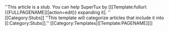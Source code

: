 <div class="notice metadata" id="stub">''This article is a stub. You can help SuperTux by <span class="plainlinks">[[[Template:fullurl:{{FULLPAGENAME]]|action=edit}} expanding it]</span>. ''</div><includeonly>[[Category:Stubs]]</includeonly>
<noinclude>''This template will categorize articles that include it into [[:Category:Stubs]].''
<noinclude>[[Category:Templates|[[Template:PAGENAME]]]]</noinclude>
